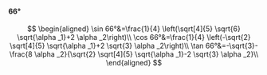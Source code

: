 #### 66°

$$
\begin{aligned}
\sin 66°&=\frac{1}{4} \left(\sqrt[4]{5} \sqrt{6} \sqrt{\alpha _1}+2 \alpha _2\right)\\
\cos 66°&=\frac{1}{4} \left(-\sqrt{2} \sqrt[4]{5} \sqrt{\alpha _1}+2 \sqrt{3} \alpha _2\right)\\
\tan 66°&=-\sqrt{3}-\frac{8 \alpha _2}{\sqrt{2} \sqrt[4]{5} \sqrt{\alpha _1}-2 \sqrt{3} \alpha _2}\\
\end{aligned}
$$

